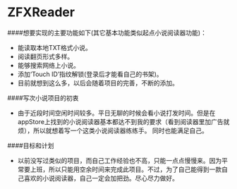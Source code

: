 # ZFXReader

####想要实现的主要功能如下(其它基本功能类似起点小说阅读器功能)：
   - 能读取本地TXT格式小说。
   - 阅读翻页形式多样。
   - 能够搜索网络上小说。
   - 添加‘Touch ID’指纹解锁(登录后才能看自己的书架)。
   - 目前就想到这么多，以后会随着项目的完善，不断的添加。

####写次小说项目的初衷
   - 由于近段时间空闲时间较多。平日无聊的时候会看小说打发时间。但是在appStore上找到的小说阅读器基本都达不到我的要求（看到阅读器里加广告就烦），所以就想着写一个这类小说阅读器练练手。 同时也能满足自己。

####目标和计划
   - 以前没写过类似的项目，而自己工作经验也不高，只能一点点慢慢来。因为平常要上班，所以只能用空余时间来完成此项目。不过，为了自己能得到一款自己喜欢的小说阅读器，自己一定会加把劲。尽心尽力做好。
